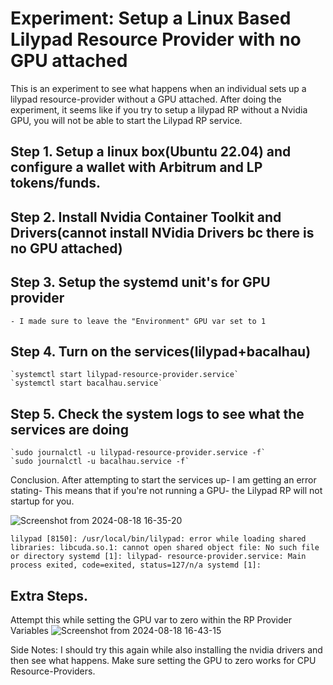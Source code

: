 
# Experiment: Setup a Linux Based Lilypad Resource Provider with no GPU attached

This is an experiment to see what happens when an individual sets up a lilypad resource-provider without a GPU attached. After doing the experiment, it seems like if you try to setup a lilypad RP without a Nvidia GPU, you will not be able to start the Lilypad RP service. 

## Step 1. Setup a linux box(Ubuntu 22.04) and configure a wallet with Arbitrum and LP tokens/funds. 

## Step 2. Install Nvidia Container Toolkit and Drivers(cannot install NVidia Drivers bc there is no GPU attached)

## Step 3. Setup the systemd unit's for GPU provider

    - I made sure to leave the "Environment" GPU var set to 1

## Step 4. Turn on the services(lilypad+bacalhau)

    `systemctl start lilypad-resource-provider.service`
    `systemctl start bacalhau.service`

## Step 5. Check the system logs to see what the services are doing

    `sudo journalctl -u lilypad-resource-provider.service -f`
    `sudo journalctl -u bacalhau.service -f`

Conclusion. After attempting to start the services up- I am getting an error stating- This means that if you're not running a GPU- the Lilypad RP will not startup for you. 

![Screenshot from 2024-08-18 16-35-20](https://github.com/user-attachments/assets/c2b84282-cbca-4efc-931c-56da21257eb7)

`lilypad [8150]: /usr/local/bin/lilypad: error while loading shared libraries: libcuda.so.1: cannot open shared object file: No such file or directory
systemd [1]:
lilypad- resource-provider.service: Main process exited, code=exited, status=127/n/a
systemd [1]:`

## Extra Steps.

Attempt this while setting the GPU var to zero within the RP Provider Variables
![Screenshot from 2024-08-18 16-43-15](https://github.com/user-attachments/assets/27fdedac-f610-401f-af17-15fe42310622)

Side Notes: I should try this again while also installing the nvidia drivers and then see what happens. Make sure setting the GPU to zero works for CPU Resource-Providers. 
```
